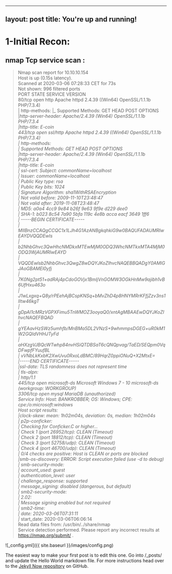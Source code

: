 
---
layout: post
title: You're up and running!
---

# 1-Initial Recon:
## nmap Tcp service scan :
> Nmap scan report for 10.10.10.154<br/>
> Host is up (0.15s latency).<br/>
> Scanned at 2020-03-06 07:28:33 CET for 73s<br/>
> Not shown: 996 filtered ports<br/>
> PORT     STATE SERVICE      VERSION<br/>
> 80/tcp   open  http         Apache httpd 2.4.39 ((Win64) OpenSSL/1.1.1b PHP/7.3.4)<br/>
> | http-methods:
> |_  Supported Methods: GET HEAD POST OPTIONS<br/>
> |_http-server-header: Apache/2.4.39 (Win64) OpenSSL/1.1.1b PHP/7.3.4<br/>
> |_http-title: E-coin<br/>
> 443/tcp  open  ssl/http     Apache httpd 2.4.39 ((Win64) OpenSSL/1.1.1b PHP/7.3.4)<br/>
> | http-methods:<br/>
> |_  Supported Methods: GET HEAD POST OPTIONS<br/>
> |_http-server-header: Apache/2.4.39 (Win64) OpenSSL/1.1.1b PHP/7.3.4<br/>
> |_http-title: E-coin<br/>
> | ssl-cert: Subject: commonName=localhost<br/>
> | Issuer: commonName=localhost<br/>
> | Public Key type: rsa<br/>
> | Public Key bits: 1024<br/>
> | Signature Algorithm: sha1WithRSAEncryption<br/>
> | Not valid before: 2009-11-10T23:48:47<br/>
> | Not valid after:  2019-11-08T23:48:47<br/>
> | MD5:   a0a4 4cc9 9e84 b26f 9e63 9f9e d229 dee0<br/>
> | SHA-1: b023 8c54 7a90 5bfa 119c 4e8b acca eacf 3649 1ff6<br/>
> | -----BEGIN CERTIFICATE-----<br/>
> | MIIBnzCCAQgCCQC1x1LJh4G1AzANBgkqhkiG9w0BAQUFADAUMRIwEAYDVQQDEwls<br/>
> | b2NhbGhvc3QwHhcNMDkxMTEwMjM0ODQ3WhcNMTkxMTA4MjM0ODQ3WjAUMRIwEAYD<br/>
> | VQQDEwlsb2NhbGhvc3QwgZ8wDQYJKoZIhvcNAQEBBQADgY0AMIGJAoGBAMEl0yfj<br/>
> | 7K0Ng2pt51+adRAj4pCdoGOVjx1BmljVnGOMW3OGkHnMw9ajibh1vB6UfHxu463o<br/>
> | J1wLxgxq+Q8y/rPEehAjBCspKNSq+bMvZhD4p8HNYMRrKFfjZzv3ns1IItw46kgT<br/>
> | gDpAl1cMRzVGPXFimu5TnWMOZ3ooyaQ0/xntAgMBAAEwDQYJKoZIhvcNAQEFBQAD<br/>
> | gYEAavHzSWz5umhfb/MnBMa5DL2VNzS+9whmmpsDGEG+uR0kM1W2GQIdVHHJTyFd<br/>
> | aHXzgVJBQcWTwhp84nvHSiQTDBSaT6cQNQpvag/TaED/SEQpm0VqDFwpfFYuufBL<br/>
> | vVNbLkKxbK2XwUvu0RxoLdBMC/89HqrZ0ppiONuQ+X2MtxE=<br/>
> |_-----END CERTIFICATE-----<br/>
> |_ssl-date: TLS randomness does not represent time<br/>
> | tls-alpn:<br/>
> |_  http/1.1<br/>
> 445/tcp  open  microsoft-ds Microsoft Windows 7 - 10 microsoft-ds (workgroup: WORKGROUP)<br/>
> 3306/tcp open  mysql        MariaDB (unauthorized)<br/>
> Service Info: Host: BANKROBBER; OS: Windows; CPE: cpe:/o:microsoft:windows<br/>
> Host script results:<br/>
> |_clock-skew: mean: 1h02m04s, deviation: 0s, median: 1h02m04s<br/>
> | p2p-conficker:<br/>
> |   Checking for Conficker.C or higher...<br/>
> |   Check 1 (port 26952/tcp): CLEAN (Timeout)<br/>
> |   Check 2 (port 18812/tcp): CLEAN (Timeout)<br/>
> |   Check 3 (port 52758/udp): CLEAN (Timeout)<br/>
> |   Check 4 (port 46700/udp): CLEAN (Timeout)<br/>
> |_  0/4 checks are positive: Host is CLEAN or ports are blocked<br/>
> |_smb-os-discovery: ERROR: Script execution failed (use -d to debug)<br/>
> | smb-security-mode:<br/>
> |   account_used: guest<br/>
> |   authentication_level: user<br/>
> |   challenge_response: supported<br/>
> |_  message_signing: disabled (dangerous, but default)<br/>
> | smb2-security-mode:<br/>
> |   2.02:<br/>
> |_    Message signing enabled but not required<br/>
> | smb2-time:<br/>
> |   date: 2020-03-06T07:31:11<br/>
> |_  start_date: 2020-03-06T06:06:14<br/>
> Read data files from: /usr/bin/../share/nmap<br/>
> Service detection performed. Please report any incorrect results at https://nmap.org/submit/ .

![_config.yml]({{ site.baseurl }}/images/config.png)

The easiest way to make your first post is to edit this one. Go into /_posts/ and update the Hello World markdown file. For more instructions head over to the [Jekyll Now repository](https://github.com/barryclark/jekyll-now) on GitHub.
